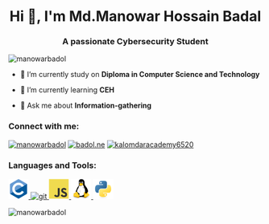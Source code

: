 <h1 align="center">Hi 👋, I'm Md.Manowar Hossain Badal</h1>
<h3 align="center">A passionate Cybersecurity Student</h3>

<p align="left"> <img src="https://komarev.com/ghpvc/?username=manowarbadol&label=Profile%20views&color=0e75b6&style=flat" alt="manowarbadol" /> </p>

- 🔭 I’m currently study on **Diploma in Computer Science and Technology**

- 🌱 I’m currently learning **CEH**

- 💬 Ask me about **Information-gathering**

<h3 align="left">Connect with me:</h3>
<p align="left">
<a href="https://twitter.com/manowarbadol" target="blank"><img align="center" src="https://raw.githubusercontent.com/rahuldkjain/github-profile-readme-generator/master/src/images/icons/Social/twitter.svg" alt="manowarbadol" height="30" width="40" /></a>
<a href="https://fb.com/badol.ne" target="blank"><img align="center" src="https://raw.githubusercontent.com/rahuldkjain/github-profile-readme-generator/master/src/images/icons/Social/facebook.svg" alt="badol.ne" height="30" width="40" /></a>
<a href="https://www.youtube.com/c/kalomdaracademy6520" target="blank"><img align="center" src="https://raw.githubusercontent.com/rahuldkjain/github-profile-readme-generator/master/src/images/icons/Social/youtube.svg" alt="kalomdaracademy6520" height="30" width="40" /></a>
</p>

<h3 align="left">Languages and Tools:</h3>
<p align="left"> <a href="https://www.cprogramming.com/" target="_blank" rel="noreferrer"> <img src="https://raw.githubusercontent.com/devicons/devicon/master/icons/c/c-original.svg" alt="c" width="40" height="40"/> </a> <a href="https://git-scm.com/" target="_blank" rel="noreferrer"> <img src="https://www.vectorlogo.zone/logos/git-scm/git-scm-icon.svg" alt="git" width="40" height="40"/> </a> <a href="https://developer.mozilla.org/en-US/docs/Web/JavaScript" target="_blank" rel="noreferrer"> <img src="https://raw.githubusercontent.com/devicons/devicon/master/icons/javascript/javascript-original.svg" alt="javascript" width="40" height="40"/> </a> <a href="https://www.linux.org/" target="_blank" rel="noreferrer"> <img src="https://raw.githubusercontent.com/devicons/devicon/master/icons/linux/linux-original.svg" alt="linux" width="40" height="40"/> </a> <a href="https://www.python.org" target="_blank" rel="noreferrer"> <img src="https://raw.githubusercontent.com/devicons/devicon/master/icons/python/python-original.svg" alt="python" width="40" height="40"/> </a> </p>

<p><img align="center" src="https://github-readme-stats.vercel.app/api/top-langs?username=manowarbadol&show_icons=true&locale=en&layout=compact" alt="manowarbadol" /></p>
